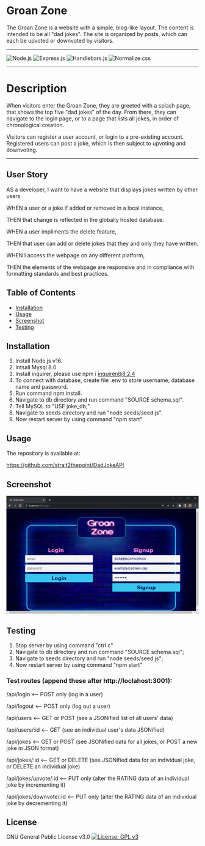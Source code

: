 # Groan Zone
The Groan Zone is a website with a simple, blog-like layout. The content is intended to be all "dad jokes". The site is organized by posts, which can each be upvoted or downvoted by visitors.

<hr>

![Node.js](https://img.shields.io/badge/Nodejs-16.18.0-blue.svg)
![Express.js](https://img.shields.io/badge/Express.js-4.17.1-blue.svg)
![Handlebars.js](https://img.shields.io/badge/Handlebars.js-4.7.7-blue.svg)
![Normalize.css](https://img.shields.io/badge/Normalize.css-8.0.1-blue.svg)

<hr>

# Description
When visitors enter the Groan Zone, they are greeted with a splash page, that shows the top five "dad jokes" of the day. From there, they can navigate to the login page, or to a page that lists all jokes, in order of chronological creation.

Visitors can register a user account, or login to a pre-existing account. Registered users can post a joke, which is then subject to upvoting and downvoting.

<hr>

## User Story

AS a developer, I want to have a website that displays jokes written by other users.

WHEN a user or a joke if added or removed in a local instance,

THEN that change is reflected in the globally hosted database.

WHEN a user impliments the delete feature,

THEN that user can add or delete jokes that they and only they have written.

WHEN I access the webpage on any different platform,

THEN the elements of the webpage are responsive and in compliance with formatting standards and best practices.

## Table of Contents

 *  [Installation](#installation)
 *  [Usage](#usage)
 *  [Screenshot](#screenshot)
 *  [Testing](#testing)



## Installation
1. Install Node.js v16.
2. Intsall Mysql 8.0
3. Install inquirer, please use npm i inquirer@8.2.4
4. To connect with database, create file .env to store username, database name and password.
5. Run command npm install.
6. Navigate to db directory and run command "SOURCE schema.sql".
7. Tell MySQL to "USE joke_db;".
8. Navigate to seeds directory and run "node seeds/seed.js".
9. Now restart server by using command "npm start"

## Usage

The repository is available at:

https://github.com/strait2thepoint/DadJokeAPI

## Screenshot

![The login screen in a normalized Chrome window](./public/login_screencap.png)

## Testing

1. Stop server by using command "ctrl c"
2. Navigate to db directory and run command "SOURCE schema.sql";
3. Navigate to seeds directory and run "node seeds/seed.js";
4. Now restart server by using command "npm start"

### Test routes (append these after http://loclahost:3001):

/api/login              <-- POST only (log in a user)

/api/logout             <-- POST only (log out a user)

/api/users              <-- GET or POST (see a JSONified list of all users' data)

/api/users/:id          <-- GET         (see an individual user's data JSONified)

/api/jokes              <-- GET or POST    (see JSONified data for all jokes, or POST a new joke in JSON format)

/api/jokes/:id          <-- GET or DELETE  (see JSONified data for an individual joke, or DELETE an individual joke)

/api/jokes/upvote/:id   <-- PUT only       (alter the RATING data of an individual joke by incrementing it)

/api/jokes/downvote/:id <-- PUT only       (alter the RATING data of an individual joke by decrementing it)

## License

GNU General Public License v3.0 [![License: GPL v3](https://img.shields.io/badge/License-GPLv3-blue.svg)](https://www.gnu.org/licenses/gpl-3.0)


